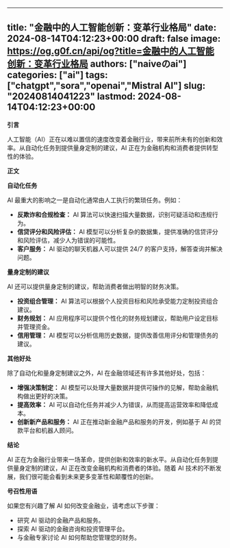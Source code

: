 
---
title: "金融中的人工智能创新：变革行业格局"
date: 2024-08-14T04:12:23+00:00
draft: false
image: https://og.g0f.cn/api/og?title=金融中的人工智能创新：变革行业格局
authors: ["naiveのai"]
categories: ["ai"]
tags: ["chatgpt","sora","openai","Mistral AI"]
slug: "20240814041223"
lastmod: 2024-08-14T04:12:23+00:00
---
**引言**

人工智能（AI）正在以难以置信的速度改变着金融行业，带来前所未有的创新和效率。从自动化任务到提供量身定制的建议，AI 正在为金融机构和消费者提供转型性的体验。

**正文**

**自动化任务**

AI 最重大的影响之一是自动化通常由人工执行的繁琐任务。例如：

* **反欺诈和合规检查：** AI 算法可以快速扫描大量数据，识别可疑活动和违规行为。
* **信贷评分和风险评估：** AI 模型可以分析复杂的数据集，提供准确的信贷评分和风险评估，减少人为错误的可能性。
* **客户服务：** AI 驱动的聊天机器人可以提供 24/7 的客户支持，解答查询并解决问题。

**量身定制的建议**

AI 还可以提供量身定制的建议，帮助消费者做出明智的财务决策。

* **投资组合管理：** AI 算法可以根据个人投资目标和风险承受能力定制投资组合建议。
* **财务规划：** AI 应用程序可以提供个性化的财务规划建议，帮助用户设定目标并管理资金。
* **信用管理：** AI 模型可以分析信用历史数据，提供改善信用评分和管理债务的建议。

**其他好处**

除了自动化和量身定制建议之外，AI 在金融领域还有许多其他好处，包括：

* **增强决策制定：** AI 模型可以处理大量数据并提供可操作的见解，帮助金融机构做出更好的决策。
* **提高效率：** AI 可以自动化任务并减少人为错误，从而提高运营效率和降低成本。
* **创新新产品和服务：** AI 正在推动新金融产品和服务的开发，例如基于 AI 的贷款平台和机器人顾问。

**结论**

AI 正在为金融行业带来一场革命，提供创新和效率的新水平。从自动化任务到提供量身定制的建议，AI 正在改变金融机构和消费者的体验。随着 AI 技术的不断发展，我们很可能会看到未来更多变革性和颠覆性的创新。

**号召性用语**

如果您有兴趣了解 AI 如何改变金融业，请考虑以下步骤：

* 研究 AI 驱动的金融产品和服务。
* 探索 AI 驱动的金融咨询和投资管理平台。
* 与金融专家讨论 AI 如何帮助您管理您的财务。
